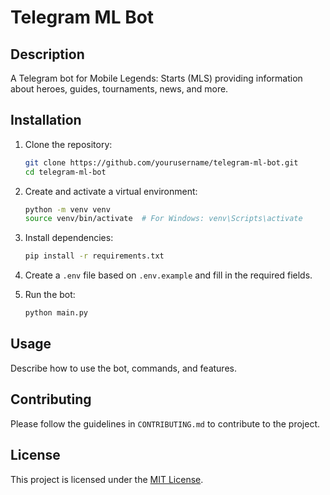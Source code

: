 # Telegram ML Bot

## Description

A Telegram bot for Mobile Legends: Starts (MLS) providing information about heroes, guides, tournaments, news, and more.

## Installation

1. Clone the repository:
    ```bash
    git clone https://github.com/yourusername/telegram-ml-bot.git
    cd telegram-ml-bot
    ```

2. Create and activate a virtual environment:
    ```bash
    python -m venv venv
    source venv/bin/activate  # For Windows: venv\Scripts\activate
    ```

3. Install dependencies:
    ```bash
    pip install -r requirements.txt
    ```

4. Create a `.env` file based on `.env.example` and fill in the required fields.

5. Run the bot:
    ```bash
    python main.py
    ```

## Usage

Describe how to use the bot, commands, and features.

## Contributing

Please follow the guidelines in `CONTRIBUTING.md` to contribute to the project.

## License

This project is licensed under the [MIT License](LICENSE).
